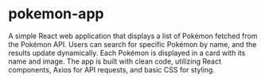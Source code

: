 # pokemon-app
A simple React web application that displays a list of Pokémon fetched from the Pokémon API.
Users can search for specific Pokémon by name, and the results update dynamically. Each Pokémon is displayed in a card with its name and image. The app is built with clean code, utilizing React components, Axios for API requests, and basic CSS for styling.

